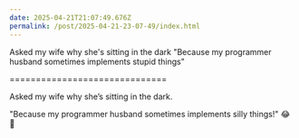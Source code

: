 ```yaml
---
date: 2025-04-21T21:07:49.676Z
permalink: /post/2025-04-21-23-07-49/index.html
---
```


Asked my wife why she's sitting in the dark
"Because my programmer husband sometimes implements stupid things"

==============================

Asked my wife why she’s sitting in the dark.

"Because my programmer husband sometimes implements silly things!" 😂👊